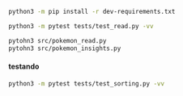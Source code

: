 
```sh
python3 -m pip install -r dev-requirements.txt
```

```sh
python3 -m pytest tests/test_read.py -vv
```

```sh
pytohn3 src/pokemon_read.py
pytohn3 src/pokemon_insights.py
```


#### testando 
```sh
python3 -m pytest tests/test_sorting.py -vv
```
